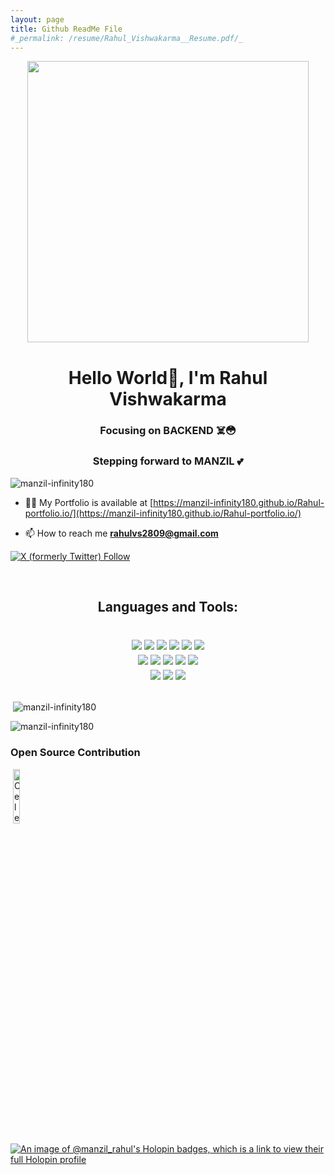 ```yaml
---
layout: page
title: Github ReadMe File
#_permalink: /resume/Rahul_Vishwakarma__Resume.pdf/_
---
```

<div align="center" >
<img align="center" src="https://cdn.dribbble.com/users/1059583/screenshots/4171367/coding-freak.gif" width="450px" margin="50% 50%"> 
</div>


<h1 align="center">Hello World👋, I'm Rahul Vishwakarma </h1>
<h3 align="center">Focusing on BACKEND ☠️😳</h3>
<h3 align="center">Stepping forward to MANZIL 💕</h3>


 <p align="left"> <img src="https://komarev.com/ghpvc/?username=manzil-infinity180&label=Profile%20views&color=0e75b6&style=flat" alt="manzil-infinity180" /> </p> 



- 👨‍💻 My Portfolio is available at [https://manzil-infinity180.github.io/Rahul-portfolio.io/](https://manzil-infinity180.github.io/Rahul-portfolio.io/)

- 📫 How to reach me **rahulvs2809@gmail.com**

 <a href="https://twitter.com/manzil_rahul"><img alt="X (formerly Twitter) Follow" src="https://img.shields.io/twitter/follow/manzil_rahul?style=for-the-badge&logo=twitter"></a>

<br>
<div align="center" >
<h2>Languages and Tools:</h2>
 <br>

<div style="margin: 5px 5px">
<img src="https://img.shields.io/badge/HTML5-E34F26?style=for-the-badge&logo=html5&logoColor=white"/>
<img src="https://img.shields.io/badge/CSS3-1572B6?style=for-the-badge&logo=css3&logoColor=white"/>
<img src="https://img.shields.io/badge/Javascript-F7DF1E?style=for-the-badge&logo=javascript&logoColor=black"/>
<img src="https://img.shields.io/badge/PHP-aeb2d5?style=for-the-badge&logo=php&logoColor=black"/>
<img src="https://img.shields.io/badge/Node.Js-44883e?style=for-the-badge&logo=node.js&logoColor=black"/>
<img src="https://img.shields.io/badge/express_JS-F7DF1E?style=for-the-badge&logo=express&logoColor=black"/>
</div>
<div style="margin: 5px 5px">
<img src="https://img.shields.io/badge/mongoDB-00684A?style=for-the-badge&logo=mongodb&logoColor=green"/>
<img src="https://img.shields.io/badge/Mongoose-8A3333?style=for-the-badge&logo=mongoose&logoColor=green"/>
<img src="https://img.shields.io/badge/Postman_API-orange?style=for-the-badge&logo=postman&logoColor=white"/>
<img src="https://img.shields.io/badge/C/C++-blue?style=for-the-badge&logo=cpp&logoColor=white"/>
<img src="https://img.shields.io/badge/React_JS-blue?style=for-the-badge&logo=react&logoColor=#61DBFB"/>
</div>
<div>
<img src="https://img.shields.io/badge/Pug_JS-652817?style=for-the-badge&logo=pug&logoColor=white"/>
<img src="https://img.shields.io/badge/Passport_JS-black?style=for-the-badge&logo=passport&logoColor=#9D6538"/>
<img src="https://img.shields.io/badge/FireBase-059BE5?style=for-the-badge&logo=firebase"/>
</div>





</div>

<br>

<!-- <p><img align="left" src="https://github-readme-stats.vercel.app/api/top-langs?username=manzil-infinity180&show_icons=true&locale=en&layout=compact" alt="manzil-infinity180" /></p> -->

 <p>&nbsp;<img align="center" src="https://github-readme-stats.vercel.app/api?username=manzil-infinity180&show_icons=true&locale=en" alt="manzil-infinity180" /></p> 

<p><img align="center" src="https://github-readme-streak-stats.herokuapp.com/?user=manzil-infinity180&" alt="manzil-infinity180" /></p>

<h3 align="left">Open Source Contribution</h3>
 <p>&nbsp;<img align="center" width="15%" height="15%" src="https://github.com/manzil-infinity180/manzil-infinity180/assets/119070053/34f564f7-bf63-4fd8-bc3c-32bab49cc5ab" alt="Celestia-Contributor" /></p> 

[![An image of @manzil_rahul's Holopin badges, which is a link to view their full Holopin profile](https://holopin.me/manzil_rahul)](https://holopin.io/@manzil_rahul)
